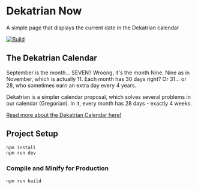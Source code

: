 # Dekatrian Now
A simple page that displays the current date in the Dekatrian calendar

[![Build](https://github.com/lhsazevedo/dekatrian-now/actions/workflows/build.yml/badge.svg)](https://github.com/lhsazevedo/dekatrian-now/actions/workflows/build.yml)

## The Dekatrian Calendar
September is the month... SEVEN? Wroong, it's the month Nine. Nine as in November, which is actually 11. Each month has 30 days right? Or 31… or 28, who sometimes earn an extra day every 4 years.

Dekatrian is a simpler calendar proposal, which solves several problems in our calendar (Gregorian). In it, every month has 28 days - exactly 4 weeks.

[Read more about the Dekatrian Calendar here!](https://translate.google.com/translate?sl=pt&tl=en&u=https%3A%2F%2Fwww.deviante.com.br%2Fnoticias%2Fdekatrian-um-calendario-minimamente-decente%2F)

## Project Setup

```sh
npm install
npm run dev
```

### Compile and Minify for Production

```sh
npm run build
```

